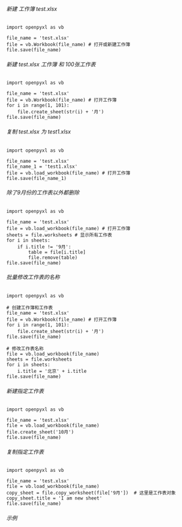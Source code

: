 
###### 新建 工作簿 test.xlsx
```
import openpyxl as vb

file_name = 'test.xlsx'
file = vb.Workbook(file_name) # 打开或新建工作簿
file.save(file_name)
```
###### 新建 test.xlsx 工作簿 和 100张工作表
```
import openpyxl as vb

file_name = 'test.xlsx'
file = vb.Workbook(file_name) # 打开工作簿
for i in range(1, 101):
    file.create_sheet(str(i) + '月')
file.save(file_name)
```
###### 复制 test.xlsx 为 test1.xlsx
```
import openpyxl as vb

file_name = 'test.xlsx'
file_name_1 = 'test1.xlsx'
file = vb.load_workbook(file_name) # 打开工作簿
file.save(file_name_1)
```


###### 除了9月份的工作表以外都删除
```
import openpyxl as vb

file_name = 'test.xlsx'
file = vb.load_workbook(file_name) # 打开工作簿
sheets = file.worksheets # 显示所有工作表
for i in sheets:
    if i.title != '9月':
        table = file[i.title]
        file.remove(table)
file.save(file_name)
```
###### 批量修改工作表的名称
```
import openpyxl as vb

# 创建工作簿和工作表
file_name = 'test.xlsx'
file = vb.Workbook(file_name) # 打开工作簿
for i in range(1, 101):
    file.create_sheet(str(i) + '月')
file.save(file_name)

# 修改工作表名称
file = vb.load_workbook(file_name)
sheets = file.worksheets
for i in sheets:
    i.title = '北京' + i.title
file.save(file_name)
```

###### 新建指定工作表
```
import openpyxl as vb

file_name = 'test.xlsx'
file = vb.load_workbook(file_name)
file.create_sheet('10月')
file.save(file_name)
```

###### 复制指定工作表
```
import openpyxl as vb

file_name = 'test.xlsx'
file = vb.load_workbook(file_name)
copy_sheet = file.copy_worksheet(file['9月'])  # 这里是工作表对象
copy_sheet.title = 'I am new sheet'
file.save(file_name)
```

###### 示例
```

```